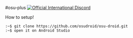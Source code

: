 #osu-plus
[![Official International Discord](https://discordapp.com/api/guilds/316545691545501706/widget.png?style=shield)](https://discord.gg/nyD92cE)

How to setup!
```text
:~$ git clone https://github.com/osudroid/osu-droid.git
:~$ open it on Android Studio
```
